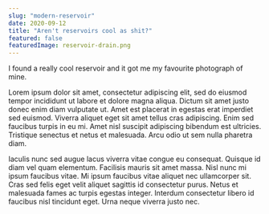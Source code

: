```yaml
---
slug: "modern-reservoir"
date: 2020-09-12
title: "Aren't reservoirs cool as shit?"
featured: false
featuredImage: reservoir-drain.png
---
```

I found a really cool reservoir and it got me my favourite photograph of mine.

Lorem ipsum dolor sit amet, consectetur adipiscing elit, sed do eiusmod tempor incididunt ut labore et dolore
magna aliqua. Dictum sit amet justo donec enim diam vulputate ut. Amet est placerat in egestas erat imperdiet
sed euismod. Viverra aliquet eget sit amet tellus cras adipiscing. Enim sed faucibus turpis in eu mi. Amet
nisl suscipit adipiscing bibendum est ultricies. Tristique senectus et netus et malesuada. Arcu odio ut sem
nulla pharetra diam.

Iaculis nunc sed augue lacus viverra vitae congue eu consequat. Quisque id diam vel quam elementum. Facilisis
mauris sit amet massa. Nisl nunc mi ipsum faucibus vitae. Mi ipsum faucibus vitae aliquet nec ullamcorper sit.
Cras sed felis eget velit aliquet sagittis id consectetur purus. Netus et malesuada fames ac turpis egestas
integer. Interdum consectetur libero id faucibus nisl tincidunt eget. Urna neque viverra justo nec.